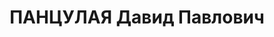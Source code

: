 ---
title: ПАНЦУЛАЯ Давид Павлович
description: "? - умер в 1937, с 1917 член РСДРП(б) \n  Послужной список \n  1929\
  \ - 14.11.19311  член Президиума - Бюро ЦК КП(б) Грузии \n  20.11.19302 - 14.11.19311\
  \  член Секретариата ЦК КП(б) Грузии \n    арестован \n  1 Постановление VI-го пленума\
  \ ЦК КП(б) Грузии \n  2 Постановление III-го объединённого пленума ЦК и ЦКК ВКП(б)\
  \ 19 - 20.11.1930"
---